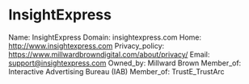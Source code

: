 
# InsightExpress

Name: InsightExpress
Domain: insightexpress.com
Home: http://www.insightexpress.com
Privacy_policy: https://www.millwardbrowndigital.com/about/privacy/
Email: support@insightexpress.com
Owned_by: Millward Brown
Member_of: Interactive Advertising Bureau (IAB)
Member_of: TrustE_TrustArc
